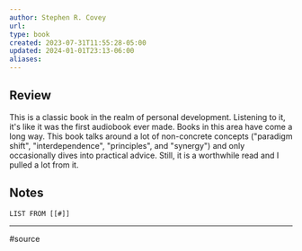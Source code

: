 ```yaml
---
author: Stephen R. Covey
url: 
type: book
created: 2023-07-31T11:55:28-05:00
updated: 2024-01-01T23:13-06:00
aliases: 
---
```

## Review
This is a classic book in the realm of personal development. Listening to it, it's like it was the first audiobook ever made. Books in this area have come a long way. This book talks around a lot of non-concrete concepts ("paradigm shift", "interdependence", "principles", and "synergy") and only occasionally dives into practical advice. Still, it is a worthwhile read and I pulled a lot from it.

## Notes
```dataview
LIST FROM [[#]]
```

---
#source 